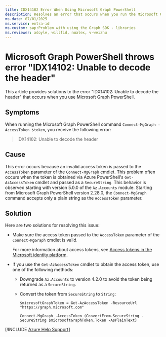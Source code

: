 ```yaml
---
title: IDX14102 Error When Using Microsoft Graph PowerShell
description: Resolves an error that occurs when you run the Microsoft Graph PowerShell cmdlet Connect-MgGraph.
ms.date: 07/01/2025
ms.service: entra-id
ms.custom: sap:Problem with using the Graph SDK - libraries
ms.reviewer: adoyle, willfid, nualex, v-weizhu
---
```


# Microsoft Graph PowerShell throws error "IDX14102: Unable to decode the header"

This article provides solutions to the error "IDX14102: Unable to decode the header" that occurs when you use Microsoft Graph PowerShell.

## Symptoms

When running the Microsoft Graph PowerShell command `Connect-MgGraph -AccessToken $token`, you receive the following error:

> IDX14102: Unable to decode the header

## Cause

This error occurs because an invalid access token is passed to the `AccessToken` parameter of the `Connect-MgGraph` cmdlet. This problem often occurs when the token is obtained via Azure PowerShell's `Get-AzAccessToken` cmdlet and passed as a `SecureString`. This behavior is observed starting with version 5.0.0 of the `Az.Accounts` module. Starting from Microsoft Graph PowerShell version 2.28.0, the `Connect-MgGraph` command accepts only a plain string as the `AccessToken` parameter.

## Solution

Here are two solutions for resolving this issue:

- Make sure the access token passed to the `AccessToken` parameter of the `Connect-MgGraph` cmdlet is valid.

    For more information about access tokens, see [Access tokens in the Microsoft identity platform](/entra/identity-platform/access-tokens).

- If you use the `Get-AzAccessToken` cmdlet to obtain the access token, use one of the following methods:

  - Downgrade `Az.Accounts` to version 4.2.0 to avoid the token being returned as a `SecureString`.
  - Convert the token from `SecureString` to `String`:

    ```azurepowershell
    $microsoftGraphToken = Get-AzAccessToken -ResourceUrl "https://graph.microsoft.com"
    
    Connect-MgGraph -AccessToken (ConvertFrom-SecureString -SecureString $microsoftGraphToken.Token -AsPlainText)
    ```

[!INCLUDE [Azure Help Support](../../../includes/azure-help-support.md)]
